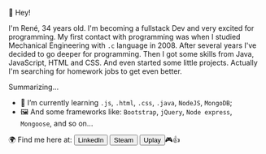 👋 Hey!

I'm René, 34 years old. I'm becoming a fullstack Dev and very excited for programming. My first contact with programming was when I studied Mechanical Engineering with <code>.c</code> language in 2008. After several years I've decided to go deeper for programming. Then I got some skills from Java, JavaScript, HTML and CSS. And even started some little projects. Actually I'm searching for homework jobs to get even better.

Summarizing...
- 🌱 I’m currently learning <code>.js</code>, <code>.html</code>, <code>.css</code>, <code>.java</code>, <code>NodeJS</code>, <code>MongoDB</code>;
- 🖼️ And some frameworks like: <code>Bootstrap</code>, <code>jQuery</code>, <code>Node express</code>, <code>Mongoose</code>, and so on...

🌍 Find me here at: <a href="https://www.linkedin.com/in/ren%C3%A9-meier-1627b9166/"><button class="button">LinkedIn</button></a> <a href="https://steamcommunity.com/profiles/76561198223067764/"><button class="button">Steam</button></a> <a href="https://ubisoftconnect.com/en-US/profile/renemeier.de"><button class="button">Uplay</button></a>🎮👍


<a target="_blank" href="https://github.com/meierrene">
                    <ion-icon class="icons" name="logo-github"></ion-icon>
                  </a>
                  <a
                    target="_blank"
                    href="https://www.linkedin.com/in/renemeierdev/"
                  >
                    <ion-icon class="icons" name="logo-linkedin"></ion-icon>
                  </a>
                  <a
                    target="_blank"
                    href="https://www.instagram.com/renemeier.de/"
                  >
                    <ion-icon class="icons" name="logo-instagram"></ion-icon>
                  </a>
                  <a
                    target="_blank"
                    href="https://steamcommunity.com/profiles/76561198223067764/"
                  >
                    <ion-icon class="icons" name="logo-steam"></ion-icon>
                  </a>
